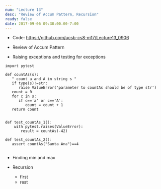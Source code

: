 ```yaml
---
num: "Lecture 13"
desc: "Review of Accum Pattern, Recursion"
ready: false
date: 2017-09-06 09:30:00.00-7:00
---
```


* Code: <https://github.com/ucsb-cs8-m17/Lecture13_0906>

* Review of Accum Pattern

* Raising exceptions and testing for exceptions

```
import pytest

def countAs(s):
   " count a and A in string s "
   if type(s)!=str:
      raise ValueError('parameter to countAs should be of type str')
   count = 0
   for c in s:
      if c=='a' or c=='A':
         count = count + 1
   return count


def test_countAs_1():
    with pytest.raises(ValueError):
       result = countAs(-42)
       
def test_countAs_2():
   assert countAs("Santa Ana")==4


```


* Finding min and max

* Recursion

   * first 
   * rest
